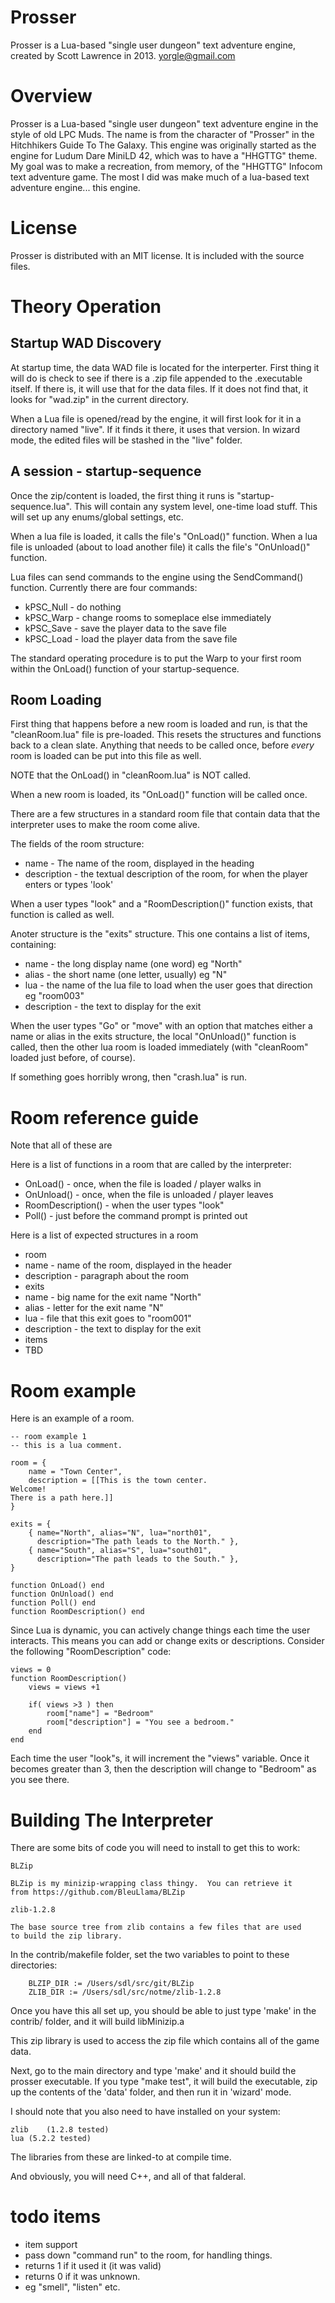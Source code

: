 Prosser
=======

Prosser is a Lua-based "single user dungeon" text adventure engine,
created by Scott Lawrence in 2013.  yorgle@gmail.com


# Overview

Prosser is a Lua-based "single user dungeon" text adventure engine
in the style of old LPC Muds. The name is from the character of
"Prosser" in the Hitchhikers Guide To The Galaxy.  This engine was
originally started as the engine for Ludum Dare MiniLD 42, which
was to have a "HHGTTG" theme.  My goal was to make a recreation,
from memory, of the "HHGTTG" Infocom text adventure game.  The most
I did was make much of a lua-based text adventure engine... this
engine.


# License

Prosser is distributed with an MIT license. It is included with the
source files.


# Theory Operation

## Startup WAD Discovery

At startup time, the data WAD file is located for the interperter.
First thing it will do is check to see if there is a .zip file appended to 
the .executable itself.  If there is, it will use that for the data files.
If it does not find that, it looks for "wad.zip" in the current directory.

When a Lua file is opened/read by the engine, it will first look for it in
a directory named "live".  If it finds it there, it uses that version.  In
wizard mode, the edited files will be stashed in the "live" folder.


## A session - startup-sequence

Once the zip/content is loaded, the first thing it runs is
"startup-sequence.lua".  This will contain any system level, one-time
load stuff.  This will set up any enums/global settings, etc.

When a lua file is loaded, it calls the file's "OnLoad()" function.
When a lua file is unloaded (about to load another file) it calls the file's 
"OnUnload()" function.

Lua files can send commands to the engine using the SendCommand() function.  Currently there are four commands:

 - kPSC_Null		- do nothing
 - kPSC_Warp		- change rooms to someplace else immediately
 - kPSC_Save		- save the player data to the save file
 - kPSC_Load		- load the player data from the save file

The standard operating procedure is to put the Warp to your first room
within the OnLoad() function of your startup-sequence.


## Room Loading

First thing that happens before a new room is loaded and run, is
that the "cleanRoom.lua" file is pre-loaded. This resets the
structures and functions back to a clean slate.  Anything that needs
to be called once, before *every* room is loaded can be put into
this file as well.

NOTE that the OnLoad() in "cleanRoom.lua" is NOT called.


When a new room is loaded, its "OnLoad()" function will be called once.

There are a few structures in a standard room file that contain
data that the interpreter uses to make the room come alive.

The fields of the room structure:
 - name - The name of the room, displayed in the heading
 - description - the textual description of the room, for when the player enters or types 'look'

When a user types "look" and a "RoomDescription()" function exists,
that function is called as well.

Anoter structure is the "exits" structure.  This one contains a list of 
items, containing:
 - name - the long display name (one word) eg "North"
 - alias - the short name (one letter, usually) eg "N"
 - lua - the name of the lua file to load when the user goes that direction eg "room003"
 - description - the text to display for the exit

When the user types "Go" or "move" with an option that matches
either a name or alias in the exits structure, the local "OnUnload()"
function is called, then the other lua room is loaded immediately
(with "cleanRoom" loaded just before, of course).

If something goes horribly wrong, then "crash.lua" is run.


# Room reference guide

Note that all of these are 

Here is a list of functions in a room that are called by the interpreter:

 - OnLoad()	- once, when the file is loaded / player walks in
 - OnUnload()	- once, when the file is unloaded / player leaves
 - RoomDescription() - when the user types "look"
 - Poll()		- just before the command prompt is printed out

Here is a list of expected structures in a room

 - room
  - name 	- name of the room, displayed in the header
  - description - paragraph about the room
 - exits
  - name	- big name for the exit name "North"
  - alias	- letter for the exit name "N"
  - lua		- file that this exit goes to  "room001"
  - description - the text to display for the exit
 - items
  - TBD

# Room example

Here is an example of a room.

    -- room example 1
    -- this is a lua comment.

    room = {
	    name = "Town Center",
	    description = [[This is the town center.
    Welcome!
    There is a path here.]]
    }

    exits = {
	    { name="North", alias="N", lua="north01",
	      description="The path leads to the North." },
	    { name="South", alias="S", lua="south01",
	      description="The path leads to the South." },
    }

    function OnLoad() end
    function OnUnload() end
    function Poll() end
    function RoomDescription() end


Since Lua is dynamic, you can actively change things each time the
user interacts.  This means you can add or change exits or descriptions.
Consider the following "RoomDescription" code:

    views = 0
    function RoomDescription()
	    views = views +1

	    if( views >3 ) then
		    room["name"] = "Bedroom"
		    room["description"] = "You see a bedroom."
	    end
    end

Each time the user "look"s, it will increment the "views" variable.
Once it becomes greater than 3, then the description will change
to "Bedroom" as you see there.


# Building The Interpreter

There are some bits of code you will need to install to get this
to work:

    BLZip

	BLZip is my minizip-wrapping class thingy.  You can retrieve it
	from https://github.com/BleuLlama/BLZip

    zlib-1.2.8
	
	The base source tree from zlib contains a few files that are used
	to build the zip library.  

In the contrib/makefile folder, set the two variables to point to
these directories:

        BLZIP_DIR := /Users/sdl/src/git/BLZip
        ZLIB_DIR := /Users/sdl/src/notme/zlib-1.2.8

Once you have this all set up, you should be able to just type
'make' in the contrib/ folder, and it will build libMinizip.a

This zip library is used to access the zip file which contains all
of the game data.

Next, go to the main directory and type 'make' and it should build
the prosser executable.  If you type "make test", it will build the
executable, zip up the contents of the 'data' folder, and then run
it in 'wizard' mode.


I should note that you also need to have installed on your system:

	zlib 	(1.2.8 tested)
	lua	(5.2.2 tested)

The libraries from these are linked-to at compile time.

And obviously, you will need C++, and all of that falderal.


# todo items

 - item support
 - pass down "command run" to the room, for handling things.
  - returns 1 if it used it (it was valid)
  - returns 0 if it was unknown.
  - eg  "smell", "listen" etc.
